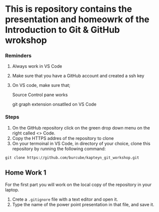 # This is repository contains the presentation and homeowrk of the Introduction to Git & GitHub wrokshop 

### Reminders
1) Always work in VS Code
2) Make sure that you have a GitHub account and created a ssh key
3) On VS code, make sure that;

    Source Control pane works 

    git graph extension onsatlled on VS Code

### Steps
1) On the GitHub repository click on the green drop down menu on the right called <> Code.
2) Copy the HTTPS addres of the repository to clone
3) On your termoinal in VS Code, in directory of your choice, clone this repository by running the following command:

`git clone https://github.com/burcube/kapteyn_git_workshop.git`

## Home Work 1

For the first part you will work on the local copy of the repository in your laptop.

1) Crete a `.gitignore` file with a text editor and open it.
2) Type the name of the power point presentation in that file, and save it. 
